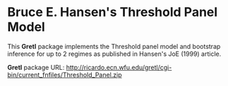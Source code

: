 # Bruce E. Hansen's Threshold Panel Model

This **Gretl** package implements the Threshold panel model and bootstrap inference for up to 2 regimes as published in Hansen's JoE (1999) article.

**Gretl** package URL: http://ricardo.ecn.wfu.edu/gretl/cgi-bin/current_fnfiles/Threshold_Panel.zip
